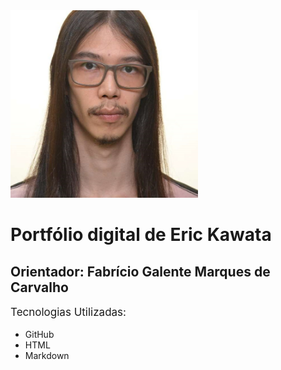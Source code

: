 <meta charset="UTF-8">
<head>
    <link rel="stylesheet" type="text/css" href="style.css">
</head>
<div class="imagem">
    <img src="./mgt/ekpfoto.jpg" alt="foto" style="width: 300px; height: 300px; display: inline-block;">
</div>
<h1>Portfólio digital de Eric Kawata</h1>
<h2>Orientador: Fabrício Galente Marques de Carvalho</h2>

<p style="font-size: 17px;">
    Tecnologias Utilizadas:
    <ul>
        <li>GitHub</li>
        <li>HTML</li>
        <li>Markdown</li>
    </ul>
</p>
